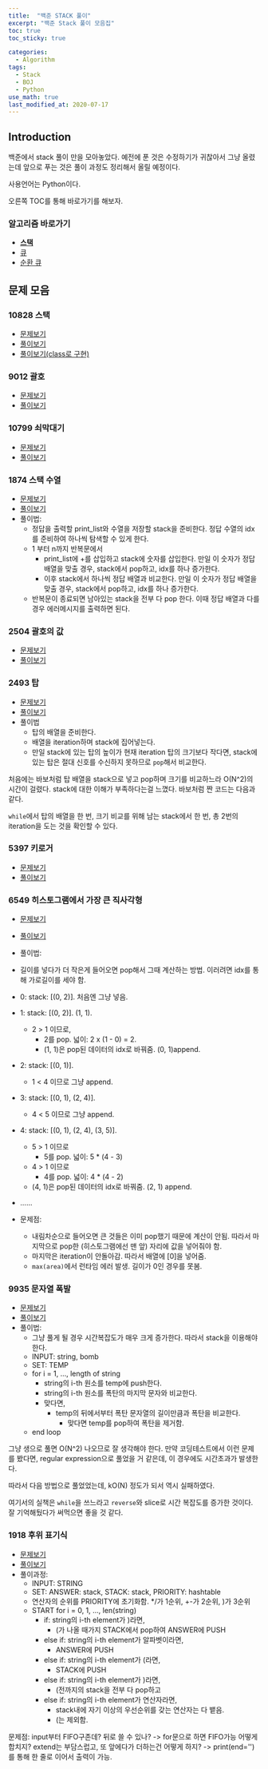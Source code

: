 ```yaml
---
title:  "백준 STACK 풀이"
excerpt: "백준 Stack 풀이 모음집"
toc: true
toc_sticky: true

categories:
  - Algorithm
tags:
  - Stack
  - BOJ
  - Python
use_math: true
last_modified_at: 2020-07-17
---
```


## Introduction

백준에서 stack 풀이 만을 모아놓았다. 예전에 푼 것은 수정하기가 귀찮아서 그냥 올렸는데 앞으로 푸는 것은 풀이 과정도 정리해서 올릴 예정이다. 

사용언어는 Python이다. 

오른쪽 TOC를 통해 바로가기를 해보자.

**<h3> 알고리즘 바로가기 </h3>**
- **[스택](https://inhyeokyoo.github.io/algorithm/Algorithm-Stack/)**
- [큐](https://inhyeokyoo.github.io/algorithm/algorithm-queue/)
- [순환 큐](https://inhyeokyoo.github.io/algorithm/Algorithm-CircularQueue/)

## 문제 모음

### 10828 스택

- [문제보기](https://www.acmicpc.net/problem/10828)   
- [풀이보기](https://github.com/InhyeokYoo/BOJ_Algorithm/blob/master/Stack/10828.py)
- [풀이보기(class로 구현)](https://github.com/InhyeokYoo/BOJ_Algorithm/blob/master/Stack/10828_class.py)

### 9012 괄호

- [문제보기](https://www.acmicpc.net/problem/9012)   
- [풀이보기](https://github.com/InhyeokYoo/BOJ_Algorithm/blob/master/Stack/9012.py)

### 10799 쇠막대기

- [문제보기](https://www.acmicpc.net/problem/10799)
- [풀이보기](https://github.com/InhyeokYoo/BOJ_Algorithm/blob/master/Stack/10799.py)

### 1874    스택 수열

- [문제보기](https://www.acmicpc.net/problem/1874)
- [풀이보기](https://github.com/InhyeokYoo/BOJ_Algorithm/blob/master/Stack/1874.py)
- 풀이법:
  - 정답을 출력할 print_list와 수열을 저장할 stack을 준비한다. 정답 수열의 idx를 준비하여 하나씩 탐색할 수 있게 한다.
  - 1 부터 n까지 반복문에서 
      - print_list에 +를 삽입하고 stack에 숫자를 삽입한다. 만일 이 숫자가 정답 배열을 맞출 경우, stack에서 pop하고, idx를 하나 증가한다.
      - 이후 stack에서 하나씩 정답 배열과 비교한다. 만일 이 숫자가 정답 배열을 맞출 경우, stack에서 pop하고, idx를 하나 증가한다.
  - 반복문이 종료되면 남아있는 stack을 전부 다 pop 한다. 이때 정답 배열과 다를 경우 에러메시지를 출력하면 된다.


### 2504	괄호의 값

- [문제보기](https://www.acmicpc.net/problem/2504)
- [풀이보기](https://github.com/InhyeokYoo/BOJ_Algorithm/blob/master/Stack/2504.py)

### 2493	탑

- [문제보기](https://www.acmicpc.net/problem/2493)
- [풀이보기](https://github.com/InhyeokYoo/BOJ_Algorithm/blob/master/Stack/2493.py)
- 풀이법
  - 탑의 배열을 준비한다. 
  - 배열을 iteration하며 stack에 집어넣는다.
  - 만일 stack에 있는 탑의 높이가 현재 iteration 탑의 크기보다 작다면, stack에 있는 탑은 절대 신호를 수신하지 못하므로 `pop`해서 비교한다.

처음에는 바보처럼 탑 배열을 stack으로 넣고 pop하며 크기를 비교하느라 O(N^2)의 시간이 걸렸다.
stack에 대한 이해가 부족하다는걸 느꼈다.
바보처럼 짠 코드는 다음과 같다.

<script src="https://gist.github.com/InhyeokYoo/edd62e15ae3c6bdf57438895f8ee169b.js"></script>

`while`에서 탑의 배열을 한 번, 크기 비교를 위해 남는 stack에서 한 번, 총 2번의 iteration을 도는 것을 확인할 수 있다.

### 5397 키로거

- [문제보기](https://www.acmicpc.net/problem/5397)
- [풀이보기](https://github.com/InhyeokYoo/BOJ_Algorithm/blob/master/Stack/5397.py)

### 6549 히스토그램에서 가장 큰 직사각형

- [문제보기](https://www.acmicpc.net/problem/6549)
- [풀이보기](https://github.com/InhyeokYoo/BOJ_Algorithm/blob/master/Stack/6549.py)
- 풀이법: 
- 길이를 넣다가 더 작은게 들어오면 pop해서 그때 계산하는 방법. 이러려면 idx를 통해 가로길이를 세야 함.
- 0: stack: [(0, 2)]. 처음엔 그냥 넣음.
- 1: stack: [(0, 2)]. (1, 1). 
  - 2 > 1 이므로, 
    - 2를 pop. 넓이: 2 x (1 - 0) = 2. 
    - (1, 1)은 pop된 데이터의 idx로 바꿔줌. (0, 1)append.
- 2: stack: [(0, 1)]. 
  - 1 < 4 이므로 그냥 append.
- 3: stack: [(0, 1), (2, 4)]. 
  - 4 < 5 이므로 그냥 append.
- 4: stack: [(0, 1), (2, 4), (3, 5)]. 
  - 5 > 1 이므로 
    - 5를 pop. 넓이: 5 * (4 - 3)
  - 4 > 1 이므로 
    - 4를 pop. 넓이: 4 * (4 - 2)
  - (4, 1)은 pop된 데이터의 idx로 바꿔줌. (2, 1) append.
- ......

- 문제점:
  - 내림차순으로 들어오면 큰 것들은 이미 pop했기 때문에 계산이 안됨.
    따라서 마지막으로 pop한 (히스토그램에선 맨 앞) 자리에 값을 넣어줘야 함.
  - 마지막은 iteration이 안돌아감. 따라서 배열에 [0]을 넣어줌.
  - `max(area)`에서 런타임 에러 발생. 길이가 0인 경우를 못봄.


### 9935 문자열 폭발

- [문제보기](https://www.acmicpc.net/problem/9935)
- [풀이보기](https://github.com/InhyeokYoo/BOJ_Algorithm/blob/master/Stack/9935.py)
- 풀이법:
  - 그냥 풀게 될 경우 시간복잡도가 매우 크게 증가한다. 따라서 stack을 이용해야 한다.
  - INPUT: string, bomb
  - SET: TEMP
  - for i = 1, ..., length of string
      - string의 i-th 원소를 temp에 push한다.
      - string의 i-th 원소를 폭탄의 마지막 문자와 비교한다.
      - 맞다면,
          - temp의 뒤에서부터 폭탄 문자열의 길이만큼과 폭탄을 비교한다.
              - 맞다면 temp를 pop하여 폭탄을 제거함.
  - end loop

그냥 생으로 풀면 O(N^2) 나오므로 잘 생각해야 한다. 만약 코딩테스트에서 이런 문제를 봤다면, regular expression으로 풀었을 거 같은데, 이 경우에도 시간초과가 발생한다.

<script src="https://gist.github.com/InhyeokYoo/97a6c5af87fb1499e14a1f5e25560793.js"></script>


따라서 다음 방법으로 풀었었는데, kO(N) 정도가 되서 역시 실패하였다.

<script src="https://gist.github.com/InhyeokYoo/bfd72f67b00ec4d3bcf7f60cb4062cde.js"></script>

여기서의 실책은 `while`을 쓰느라고 `reverse`와 slice로 시간 복잡도를 증가한 것이다.
잘 기억해뒀다가 써먹으면 좋을 것 같다.

### 1918 후위 표기식

- [문제보기](https://www.acmicpc.net/problem/1918)
- [풀이보기](https://github.com/InhyeokYoo/BOJ_Algorithm/blob/master/Stack/1918.py)
- 풀이과정:
  - INPUT: STRING
  - SET: ANSWER: stack, STACK: stack, PRIORITY: hashtable
  - 연산자의 순위를 PRIORITY에 초기화함. */가 1순위, +-가 2순위, )가 3순위
  - START for i = 0, 1, ..., len(string)
      - if: string의 i-th element가 )라면,
          - (가 나올 때가지 STACK에서 pop하여 ANSWER에 PUSH
      - else if: string의 i-th element가 알파벳이라면,
          - ANSWER에 PUSH
      - else if: string의 i-th element가 (라면,
          - STACK에 PUSH
      - else if: string의 i-th element가 )라면,
          - (전까지의 stack을 전부 다 pop하고
      - else if: string의 i-th element가 연산자라면,
          - stack내에 자기 이상의 우선순위를 갖는 연산자는 다 뱉음.
          - (는 제외함.
            
문제점:
    input부터 FIFO구존데? 뒤로 쓸 수 있나? 
        -> for문으로 하면 FIFO가능
    어떻게 합치지? extend는 부담스럽고, 또 앞에다가 더하는건 어떻게 하지?
        -> print(end='')를 통해 한 줄로 이어서 출력이 가능.